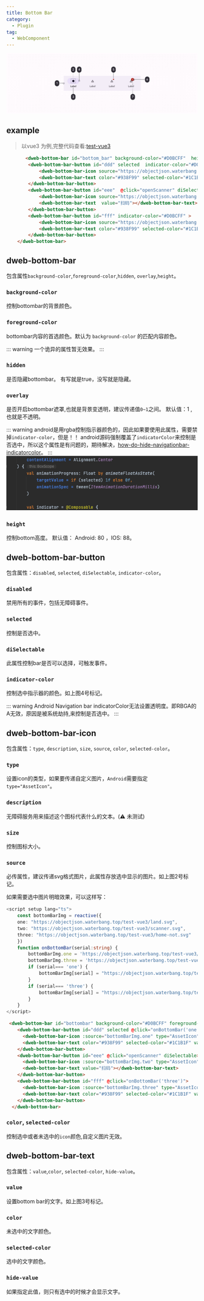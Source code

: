 ```yaml
---
title: Bottom Bar
category:
  - Plugin
tag:
  - WebComponent
---
```


<p align="center">
  <img src="./navigation-bar.png" width="800" alt="navigation-bar">
</p>

## example

> 以vue3 为例,完整代码查看:[test-vue3](https://github.com/BioforestChain/plaoc/tree/main/test-vue3)

```html
       <dweb-bottom-bar id="bottom_bar" background-color="#D0BCFF"  height="70"  overlay="0.2" >
        <dweb-bottom-bar-button id="ddd" selected  indicator-color="#D0BCFF"  >
            <dweb-bottom-bar-icon source="https://objectjson.waterbang.top/test-vue3/land.svg" type="AssetIcon"   ></dweb-bottom-bar-icon>
            <dweb-bottom-bar-text color="#938F99" selected-color="#1C1B1F"  value="土地"></dweb-bottom-bar-text>
        </dweb-bottom-bar-button>
        <dweb-bottom-bar-button id="eee"  @click="openScanner" diSelectable>
            <dweb-bottom-bar-icon source="https://objectjson.waterbang.top/test-vue3/scanner.svg" type="AssetIcon"></dweb-bottom-bar-icon>
            <dweb-bottom-bar-text  value="扫码"></dweb-bottom-bar-text>
        </dweb-bottom-bar-button>
        <dweb-bottom-bar-button id="fff" indicator-color="#D0BCFF" >
            <dweb-bottom-bar-icon source="https://objectjson.waterbang.top/test-vue3/home.svg"  type="AssetIcon"  ></dweb-bottom-bar-icon>
            <dweb-bottom-bar-text color="#938F99" selected-color="#1C1B1F" value="个人空间"></dweb-bottom-bar-text>
        </dweb-bottom-bar-button>
    </dweb-bottom-bar>
```

## dweb-bottom-bar

包含属性`background-color`,`foreground-color`,`hidden`, `overlay`,`height`。

### `background-color`

控制bottombar的背景颜色。

### `foreground-color`

bottombar内容的首选颜色。默认为 `background-color` 的匹配内容颜色。

::: warning
一个诡异的属性暂无效果。
:::

### `hidden`

是否隐藏bottombar。
有写就是true，没写就是隐藏。

### `overlay`

是否开启bottombar遮罩,也就是背景变透明，建议传递值`0~1`之间。
默认值：1 , 也就是不透明。

::: warning
android是用rgba控制指示器颜色的，因此如果要使用此属性，需要禁掉`indicator-color`，但是！！
android源码强制覆盖了`indicatorColor`来控制是否选中，所以这个属性是有问题的，期待解决，[how-do-hide-navigationbar-indicatorcolor](https://stackoverflow.com/questions/73566582/how-do-hide-navigationbar-indicatorcolor)。
:::
![indicator](./indicator-color.png)


### `height`

控制bottom高度。
默认值： Android: 80 ，IOS: 88。

## dweb-bottom-bar-button

包含属性：`disabled`, `selected`, `diSelectable`, `indicator-color`。

### `disabled`

禁用所有的事件，包括无障碍事件。

### `selected`

控制是否选中。

### `diSelectable`

此属性控制bar是否可以选择，可触发事件。

### `indicator-color`

控制选中指示器的颜色。如上图4号标记。

::: warning
Android Navigation bar indicatorColor无法设置透明度。即RBGA的A无效，原因是被系统劫持,来控制是否选中。
:::

## dweb-bottom-bar-icon

包含属性：`type`, `description`, `size`, `source`, `color`, `selected-color`。

### `type`

设置icon的类型，如果要传递自定义图片，`Android`需要指定 `type="AssetIcon"`。

### `description`

无障碍服务用来描述这个图标代表什么的文本。(⚠️ 未测试)

### `size`

控制图标大小。

### `source`

必传属性，建议传递svg格式图片，此属性存放选中显示的图片。如上图2号标记。

如果需要选中图片明暗效果，可以这样写：


<CodeGroup>
  <CodeGroupItem title="typescript" active>

```typescript
<script setup lang="ts">
    const bottomBarImg = reactive({
    one: "https://objectjson.waterbang.top/test-vue3/land.svg",
    two: "https://objectjson.waterbang.top/test-vue3/scanner.svg",
    three: "https://objectjson.waterbang.top/test-vue3/home-not.svg"
    })
    function onBottomBar(serial:string) {
        bottomBarImg.one = 'https://objectjson.waterbang.top/test-vue3/land-not.svg'
        bottomBarImg.three = 'https://objectjson.waterbang.top/test-vue3/home-not.svg'
        if (serial=== 'one') {
            bottomBarImg[serial] = "https://objectjson.waterbang.top/test-vue3/land.svg"
        }
        if (serial=== 'three') {
            bottomBarImg[serial] = "https://objectjson.waterbang.top/test-vue3/home.svg"
        }
    }
</script>
```

  </CodeGroupItem>

  <CodeGroupItem title="vue3" >

```html
 <dweb-bottom-bar id="bottombar" background-color="#D0BCFF" foreground-color="#1C1B1F" height="70" overlay="0.2">
    <dweb-bottom-bar-button id="ddd" selected @click="onBottomBar('one')">
      <dweb-bottom-bar-icon :source="bottomBarImg.one" type="AssetIcon"></dweb-bottom-bar-icon>
      <dweb-bottom-bar-text color="#938F99" selected-color="#1C1B1F" value="土地"></dweb-bottom-bar-text>
    </dweb-bottom-bar-button>
    <dweb-bottom-bar-button id="eee" @click="openScanner" diSelectable>
      <dweb-bottom-bar-icon :source="bottomBarImg.two" type="AssetIcon"></dweb-bottom-bar-icon>
      <dweb-bottom-bar-text value="扫码"></dweb-bottom-bar-text>
    </dweb-bottom-bar-button>
    <dweb-bottom-bar-button id="fff" @click="onBottomBar('three')">
      <dweb-bottom-bar-icon :source="bottomBarImg.three" type="AssetIcon"></dweb-bottom-bar-icon>
      <dweb-bottom-bar-text color="#938F99" selected-color="#1C1B1F" value="个人空间"></dweb-bottom-bar-text>
    </dweb-bottom-bar-button>
  </dweb-bottom-bar>
```

  </CodeGroupItem>
</CodeGroup>


### `color`, `selected-color`

控制选中或者未选中的`icon`颜色,自定义图片无效。

## dweb-bottom-bar-text

包含属性：`value`,`color`, `selected-color`, `hide-value`。

### `value`

设置bottom bar的文字。如上图3号标记。

### `color`

未选中的文字颜色。

### `selected-color`

选中的文字颜色。

### `hide-value`

如果指定此值，则只有选中的时候才会显示文字。
